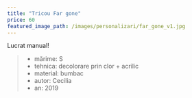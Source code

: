```yaml
---
title: "Tricou Far gone"
price: 60
featured_image_path: /images/personalizari/far_gone_v1.jpg
---
```


Lucrat manual!

> - mărime: S
> - tehnica: decolorare prin clor + acrilic 
> - material: bumbac
> - autor: Cecilia
> - an: 2019
